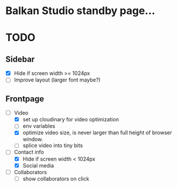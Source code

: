 # Balkan Studio standby page...

# TODO

## Sidebar

- [x] Hide if screen width >= 1024px  
- [ ] Improve layout (larger font maybe?) 

## Frontpage   

- [ ] Video
  - [x] set up cloudinary for video optimization
  - [ ] env variables
  - [x] optimize video size, is never larger than full height of browser window.
  - [ ] splice video into tiny bits
- [ ] Contact info
  - [x] Hide if screen width < 1024px
  - [x] Social media
- [ ] Collaborators
  - [ ] show collaborators on click 
